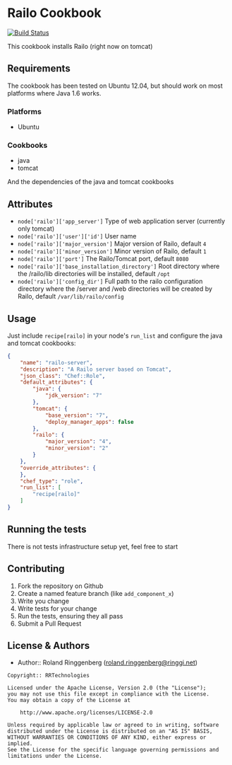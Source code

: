 Railo Cookbook
=================
 [![Build Status](https://secure.travis-ci.org/opscode-cookbooks/railo.png?branch=master)](http://travis-ci.org/opscode-cookbooks/railo)

This cookbook installs Railo (right now on tomcat)

Requirements
------------

The cookbook has been tested on Ubuntu 12.04, but should work on most platforms where Java 1.6 works.

### Platforms
- Ubuntu

### Cookbooks
- java
- tomcat

And the dependencies of the java and tomcat cookbooks

Attributes
----------
* `node['railo']['app_server']` Type of web application server (currently only tomcat)
* `node['railo']['user']['id']` User name
* `node['railo']['major_version']` Major version of Railo, default `4`
* `node['railo']['minor_version']` Minor version of Railo, default `1`
* `node['railo']['port']` The Railo/Tomcat port, default `8080`
* `node['railo']['base_installation_directory']` Root directory where the /railo/lib directories will be installed, default `/opt`
* `node['railo']['config_dir']` Full path to the railo configuration directory where the /server and /web directories will be created by Railo, default `/var/lib/railo/config`

Usage
-----
Just include `recipe[railo]` in your node's `run_list` and configure the java and tomcat cookbooks:

```json
{
    "name": "railo-server",
    "description": "A Railo server based on Tomcat",
    "json_class": "Chef::Role",
    "default_attributes": {
        "java": {
            "jdk_version": "7"
        },
        "tomcat": {
            "base_version": "7",
            "deploy_manager_apps": false
        },
        "railo": {
            "major_version": "4",
            "minor_version": "2"
        }
    },
    "override_attributes": {
    },
    "chef_type": "role",
    "run_list": [
        "recipe[railo]"
    ]
}
```

Running the tests
-----------------

There is not tests infrastructure setup yet, feel free to start

Contributing
------------

1. Fork the repository on Github
2. Create a named feature branch (like `add_component_x`)
3. Write you change
4. Write tests for your change
5. Run the tests, ensuring they all pass
6. Submit a Pull Request

License & Authors
-----------------
- Author:: Roland Ringgenberg (<roland.ringgenberg@ringgi.net>)

```text
Copyright:: RRTechnologies

Licensed under the Apache License, Version 2.0 (the "License");
you may not use this file except in compliance with the License.
You may obtain a copy of the License at

    http://www.apache.org/licenses/LICENSE-2.0

Unless required by applicable law or agreed to in writing, software
distributed under the License is distributed on an "AS IS" BASIS,
WITHOUT WARRANTIES OR CONDITIONS OF ANY KIND, either express or implied.
See the License for the specific language governing permissions and
limitations under the License.
```